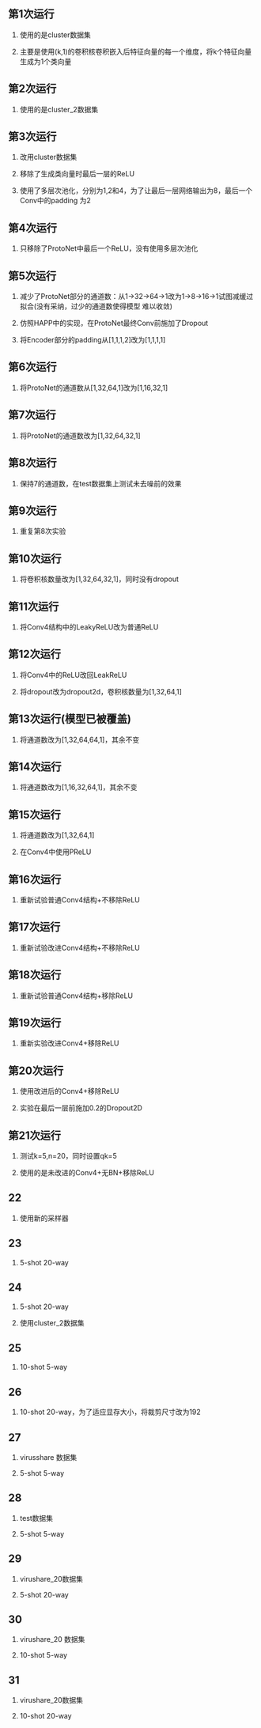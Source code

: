 ## 第1次运行

1. 使用的是cluster数据集

2. 主要是使用(k,1)的卷积核卷积嵌入后特征向量的每一个维度，将k个特征向量生成为1个类向量

## 第2次运行

1. 使用的是cluster_2数据集

## 第3次运行

1. 改用cluster数据集

2. 移除了生成类向量时最后一层的ReLU

3. 使用了多层次池化，分别为1,2和4，为了让最后一层网络输出为8，最后一个Conv中的padding
为2

## 第4次运行

1. 只移除了ProtoNet中最后一个ReLU，没有使用多层次池化

## 第5次运行

1. 减少了ProtoNet部分的通道数：从1->32->64->1改为1->8->16->1试图减缓过拟合(没有采纳，过少的通道数使得模型
难以收敛)

2. 仿照HAPP中的实现，在ProtoNet最终Conv前施加了Dropout

3. 将Encoder部分的padding从[1,1,1,2]改为[1,1,1,1]

## 第6次运行

1. 将ProtoNet的通道数从[1,32,64,1]改为[1,16,32,1]

## 第7次运行

1. 将ProtoNet的通道数改为[1,32,64,32,1]

## 第8次运行

1. 保持7的通道数，在test数据集上测试未去噪前的效果

## 第9次运行

1. 重复第8次实验

## 第10次运行

1. 将卷积核数量改为[1,32,64,32,1]，同时没有dropout

## 第11次运行

1. 将Conv4结构中的LeakyReLU改为普通ReLU

## 第12次运行

1. 将Conv4中的ReLU改回LeakReLU

2. 将dropout改为dropout2d，卷积核数量为[1,32,64,1]

## 第13次运行(模型已被覆盖)

1. 将通道数改为[1,32,64,64,1]，其余不变

## 第14次运行

1. 将通道数改为[1,16,32,64,1]，其余不变

## 第15次运行

1. 将通道数改为[1,32,64,1]

2. 在Conv4中使用PReLU

## 第16次运行

1. 重新试验普通Conv4结构+不移除ReLU

## 第17次运行

1. 重新试验改进Conv4结构+不移除ReLU

## 第18次运行

1. 重新试验普通Conv4结构+移除ReLU

## 第19次运行

1. 重新实验改进Conv4+移除ReLU

## 第20次运行

1. 使用改进后的Conv4+移除ReLU

2. 实验在最后一层前施加0.2的Dropout2D

## 第21次运行

1. 测试k=5,n=20，同时设置qk=5

2. 使用的是未改进的Conv4+无BN+移除ReLU

## 22

1. 使用新的采样器

## 23

1. 5-shot 20-way

## 24

1. 5-shot 20-way

2. 使用cluster_2数据集

## 25

1. 10-shot 5-way

## 26

1. 10-shot 20-way，为了适应显存大小，将裁剪尺寸改为192

## 27

1. virusshare 数据集

2. 5-shot 5-way

## 28

1. test数据集

2. 5-shot 5-way

## 29

1. virushare_20数据集

2. 5-shot 20-way

## 30

1. virushare_20 数据集

2. 10-shot 5-way

## 31 

1. virushare_20数据集

2. 10-shot 20-way

